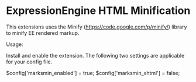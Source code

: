ExpressionEngine HTML Minification
====

This extensions uses the Minify (https://code.google.com/p/minify/) library to minify EE rendered markup.

Usage:

Install and enable the extension. The following two settings are applicable for your config file.

$config['marksmin_enabled'] = true;
$config['marksmin_xhtml'] = false;